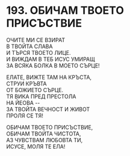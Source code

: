 # 193. ОБИЧАМ ТВОЕТО ПРИСЪСТВИЕ  
  
ОЧИТЕ МИ СЕ ВЗИРАТ  
В ТВОЙТА СЛАВА  
И ТЪРСЯ ТВОЕТО ЛИЦЕ.  
И ВИЖДАМ В ТЕБ ИСУС УМИРАЩ  
ЗА ВСЯКА БОЛКА В МОЕТО СЪРЦЕ!  
  
ЕЛАТЕ, ВИЖТЕ ТАМ НА КРЪСТА,  
СТРУИ КРЪВТА  
ОТ БОЖИЕТО СЪРЦЕ.  
ТЯ ВИКА ПРЕД ПРЕСТОЛА  
НА ЙЕОВА --  
ЗА ТВОЙТА ВЕЧНОСТ И ЖИВОТ  
ПРОЛЯ СЕ ТЯ!  
  
ОБИЧАМ ТВОЕТО ПРИСЪСТВИЕ,  
ОБИЧАМ ТВОЙТА ЧИСТОТА,  
АЗ ЧУВСТВАМ ЛЮБОВТА ТИ,  
ИСУСЕ, МОЛЯ ТЕ ЕЛА!  


<DownloadsButton pdf="/pdf/193-obicham-tvoeto-prisystvie.pdf" />

<DownloadChordsButton pdf="/chords/193-obicham-tvoeto-prisystvie_akord.pdf"/>
